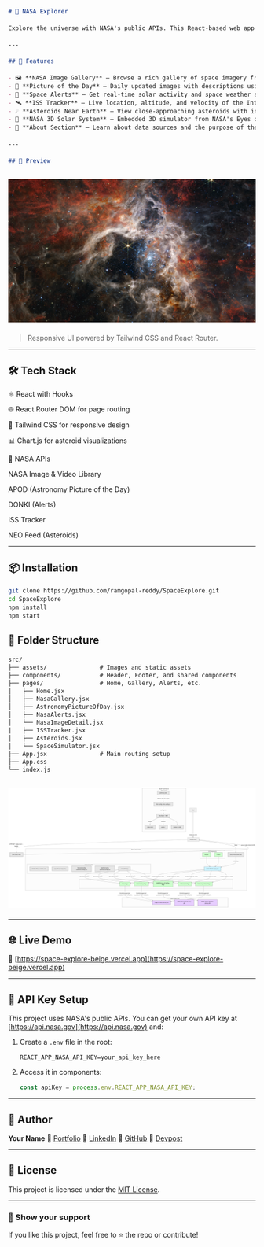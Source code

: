 ```markdown
# 🚀 NASA Explorer

Explore the universe with NASA's public APIs. This React-based web app lets you browse high-quality space images, get the Astronomy Picture of the Day, view live space weather alerts, and more — all in one beautifully styled interface.

---

## 🌌 Features

- 🖼️ **NASA Image Gallery** — Browse a rich gallery of space imagery from NASA.
- 📅 **Picture of the Day** — Daily updated images with descriptions using NASA's APOD API.
- 🚨 **Space Alerts** — Get real-time solar activity and space weather alerts.
- 🛰️ **ISS Tracker** — Live location, altitude, and velocity of the International Space Station with video feed.
- ☄️ **Asteroids Near Earth** — View close-approaching asteroids with interactive Chart.js visuals.
- 🌠 **NASA 3D Solar System** — Embedded 3D simulator from NASA's Eyes on the Solar System app.
- 🧠 **About Section** — Learn about data sources and the purpose of the project.

---

## 📸 Preview
```

## ![NASA Explorer Preview](./src/assets/Nasa-Space.png)

> Responsive UI powered by Tailwind CSS and React Router.

---

## 🛠️ Tech Stack

⚛️ React with Hooks

🌐 React Router DOM for page routing

🎨 Tailwind CSS for responsive design

📊 Chart.js for asteroid visualizations

🚀 NASA APIs

NASA Image & Video Library

APOD (Astronomy Picture of the Day)

DONKI (Alerts)

ISS Tracker

NEO Feed (Asteroids)

---

## 📦 Installation

```bash
git clone https://github.com/ramgopal-reddy/SpaceExplore.git
cd SpaceExplore
npm install
npm start
```

## 📁 Folder Structure

```
src/
├── assets/               # Images and static assets
├── components/           # Header, Footer, and shared components
├── pages/                # Home, Gallery, Alerts, etc.
│   ├── Home.jsx
│   ├── NasaGallery.jsx
│   ├── AstronomyPictureOfDay.jsx
│   ├── NasaAlerts.jsx
│   └── NasaImageDetail.jsx
|   ├── ISSTracker.jsx
│   ├── Asteroids.jsx
│   └── SpaceSimulator.jsx
├── App.jsx               # Main routing setup
├── App.css
└── index.js

```

## ![NASA Explorer Structure](./src/assets/NasaStructure.png)

---

## 🌐 Live Demo

🔗 [https://space-explore-beige.vercel.app](https://space-explore-beige.vercel.app)

---

## 🔑 API Key Setup

This project uses NASA's public APIs. You can get your own API key at [https://api.nasa.gov](https://api.nasa.gov) and:

1. Create a `.env` file in the root:

   ```env
   REACT_APP_NASA_API_KEY=your_api_key_here
   ```

2. Access it in components:

   ```js
   const apiKey = process.env.REACT_APP_NASA_API_KEY;
   ```

---

## 👤 Author

**Your Name**
🔗 [Portfolio](https://yourportfolio.com)
🔗 [LinkedIn](https://linkedin.com/in/ramgopal-reddy)
🔗 [GitHub](https://github.com/ramgopal-reddy)
🔗 [Devpost](https://devpost.com/redabothularamgopalreddy)

---

## 📃 License

This project is licensed under the [MIT License](LICENSE).

---

### 🌟 Show your support

If you like this project, feel free to ⭐️ the repo or contribute!

```

```

```

```
